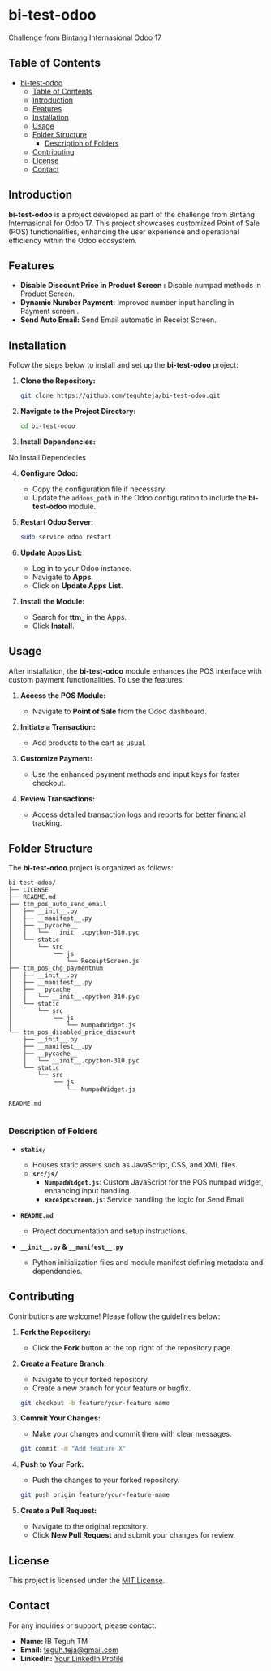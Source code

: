 # bi-test-odoo
Challenge from Bintang Internasional Odoo 17

## Table of Contents

- [bi-test-odoo](#bi-test-odoo)
  - [Table of Contents](#table-of-contents)
  - [Introduction](#introduction)
  - [Features](#features)
  - [Installation](#installation)
  - [Usage](#usage)
  - [Folder Structure](#folder-structure)
    - [Description of Folders](#description-of-folders)
  - [Contributing](#contributing)
  - [License](#license)
  - [Contact](#contact)

## Introduction

**bi-test-odoo** is a project developed as part of the challenge from Bintang Internasional for Odoo 17. This project showcases customized Point of Sale (POS) functionalities, enhancing the user experience and operational efficiency within the Odoo ecosystem.

## Features

- **Disable Discount Price in Product Screen :** Disable numpad methods in Product Screen.
- **Dynamic Number Payment:** Improved number input handling in Payment screen .
- **Send Auto Email:** Send Email automatic in Receipt Screen.

## Installation

Follow the steps below to install and set up the **bi-test-odoo** project:

1. **Clone the Repository:**

   ```bash
   git clone https://github.com/teguhteja/bi-test-odoo.git

   ```

2. **Navigate to the Project Directory:**

   ```bash
   cd bi-test-odoo
   ```

3. **Install Dependencies:**

No Install Dependecies

4. **Configure Odoo:**

   - Copy the configuration file if necessary.
   - Update the `addons_path` in the Odoo configuration to include the **bi-test-odoo** module.

5. **Restart Odoo Server:**

   ```bash
   sudo service odoo restart
   ```

6. **Update Apps List:**

   - Log in to your Odoo instance.
   - Navigate to **Apps**.
   - Click on **Update Apps List**.

7. **Install the Module:**

   - Search for **ttm_** in the Apps.
   - Click **Install**.

## Usage

After installation, the **bi-test-odoo** module enhances the POS interface with custom payment functionalities. To use the features:

1. **Access the POS Module:**
   - Navigate to **Point of Sale** from the Odoo dashboard.

2. **Initiate a Transaction:**
   - Add products to the cart as usual.

3. **Customize Payment:**
   - Use the enhanced payment methods and input keys for faster checkout.

4. **Review Transactions:**
   - Access detailed transaction logs and reports for better financial tracking.

## Folder Structure

The **bi-test-odoo** project is organized as follows:

```
bi-test-odoo/
├── LICENSE
├── README.md
├── ttm_pos_auto_send_email
│   ├── __init__.py
│   ├── __manifest__.py
│   ├── __pycache__
│   │   └── __init__.cpython-310.pyc
│   └── static
│       └── src
│           └── js
│               └── ReceiptScreen.js
├── ttm_pos_chg_paymentnum
│   ├── __init__.py
│   ├── __manifest__.py
│   ├── __pycache__
│   │   └── __init__.cpython-310.pyc
│   └── static
│       └── src
│           └── js
│               └── NumpadWidget.js
└── ttm_pos_disabled_price_discount
    ├── __init__.py
    ├── __manifest__.py
    ├── __pycache__
    │   └── __init__.cpython-310.pyc
    └── static
        └── src
            └── js
                └── NumpadWidget.js

README.md


```

### Description of Folders


- **`static/`**
  - Houses static assets such as JavaScript, CSS, and XML files.
  - **`src/js/`**
    - **`NumpadWidget.js`**: Custom JavaScript for the POS numpad widget, enhancing input handling.
    - **`ReceiptScreen.js`**: Service handling the  logic for Send Email

- **`README.md`**
  - Project documentation and setup instructions.

- **`__init__.py` & `__manifest__.py`**
  - Python initialization files and module manifest defining metadata and dependencies.

## Contributing

Contributions are welcome! Please follow the guidelines below:

1. **Fork the Repository:**
   - Click the **Fork** button at the top right of the repository page.

2. **Create a Feature Branch:**
   - Navigate to your forked repository.
   - Create a new branch for your feature or bugfix.

   ```bash
   git checkout -b feature/your-feature-name
   ```

3. **Commit Your Changes:**
   - Make your changes and commit them with clear messages.

   ```bash
   git commit -m "Add feature X"
   ```

4. **Push to Your Fork:**
   - Push the changes to your forked repository.

   ```bash
   git push origin feature/your-feature-name
   ```

5. **Create a Pull Request:**
   - Navigate to the original repository.
   - Click **New Pull Request** and submit your changes for review.

## License

This project is licensed under the [MIT License](LICENSE).

## Contact

For any inquiries or support, please contact:

- **Name:** IB Teguh TM
- **Email:** teguh.teja@gmail.com
- **LinkedIn:** [Your LinkedIn Profile](https://www.linkedin.com/in/ib-teguh-tm-1729101066)
```